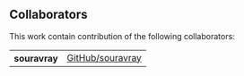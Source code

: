 ## Collaborators

This work contain contribution of the following collaborators:

<table><tbody><tr><th align="left">souravray</th><td><a href="https://github.com/souravray">GitHub/souravray</a></td></tr>
</tbody></table>
